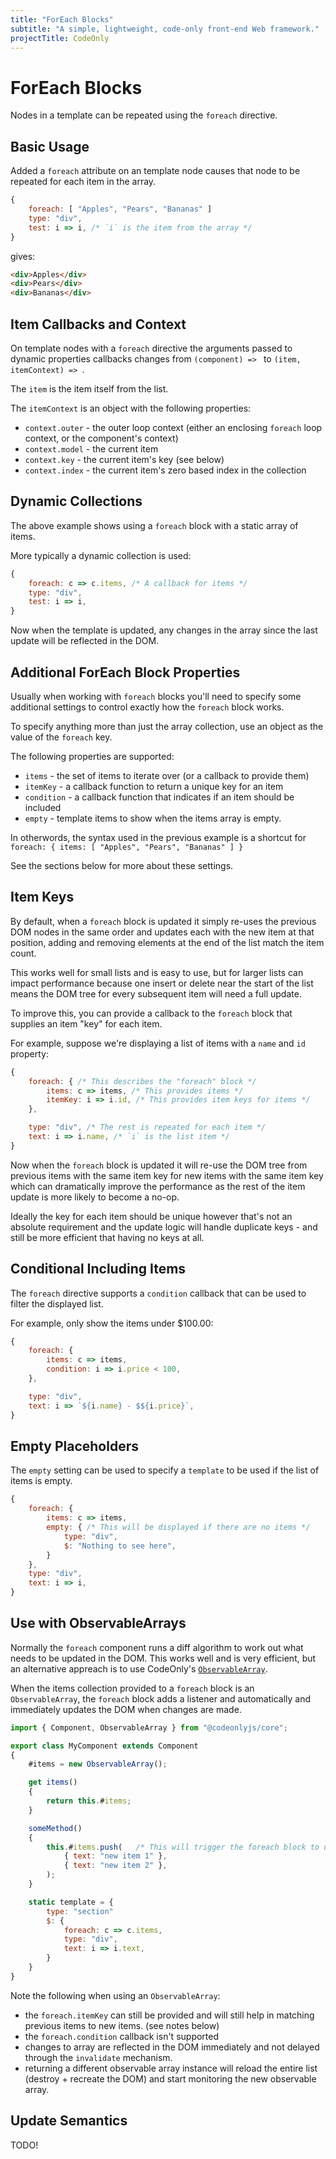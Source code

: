 ```yaml
---
title: "ForEach Blocks"
subtitle: "A simple, lightweight, code-only front-end Web framework."
projectTitle: CodeOnly
---
```

# ForEach Blocks

Nodes in a template can be repeated using the `foreach` directive.


## Basic Usage

Added a `foreach` attribute on an template node causes that node
to be repeated for each item in the array.

```js
{
    foreach: [ "Apples", "Pears", "Bananas" ]
    type: "div",
    test: i => i, /* `i` is the item from the array */
}
```

gives:

```html
<div>Apples</div>
<div>Pears</div>
<div>Bananas</div>
```


## Item Callbacks and Context

On template nodes with a `foreach` directive the arguments passed
to dynamic properties callbacks changes from `(component) => ` to 
`(item, itemContext) => `.

The `item` is the item itself from the list.

The `itemContext` is an object with the following properties:

* `context.outer` - the outer loop context (either an enclosing 
   `foreach` loop context, or the component's context)
* `context.model` - the current item
* `context.key` - the current item's key (see below)
* `context.index` - the current item's zero based index in the collection



## Dynamic Collections

The above example shows using a `foreach` block with a static 
array of items. 

More typically a dynamic collection is used:


```js
{
    foreach: c => c.items, /* A callback for items */
    type: "div",
    test: i => i,
}
```

Now when the template is updated, any changes in the array since the
last update will be reflected in the DOM.



## Additional ForEach Block Properties

Usually when working with `foreach` blocks you'll need to specify some
additional settings to control exactly how the `foreach` block works.

To specify anything more than just the array collection, use an 
object as the value of the `foreach` key.

The following properties are supported:

* `items` - the set of items to iterate over (or a callback to provide them)
* `itemKey` - a callback function to return a unique key for an item
* `condition` - a callback function that indicates if an item should be included
* `empty` - template items to show when the items array is empty.

In otherwords, the syntax used in the previous example is a shortcut for
`foreach: { items: [ "Apples", "Pears", "Bananas" ] }`

See the sections below for more about these settings.


## Item Keys

By default, when a `foreach` block is updated it simply re-uses the previous DOM 
nodes in the same order and updates each with the new item at that position, 
adding and removing elements at the end of the list match the item count.

This works well for small lists and is easy to use, but for larger lists
can impact performance because one insert or delete near the start of the list
means the DOM tree for every subsequent item will need a full update.

To improve this, you can provide a callback to the `foreach` block that supplies
an item "key" for each item.

For example, suppose we're displaying a list of items with a `name` and `id`
property:

```js
{
    foreach: { /* This describes the "foreach" block */
        items: c => items, /* This provides items */
        itemKey: i => i.id, /* This provides item keys for items */
    },

    type: "div", /* The rest is repeated for each item */
    text: i => i.name, /* `i` is the list item */
}
```

Now when the `foreach` block is updated it will re-use the DOM tree from
previous items with the same item key for new items with the same item key
which can dramatically improve the performance as the rest of the item update
is more likely to become a no-op.

<div class="tip">

Ideally the key for each item should be unique however that's not an absolute
requirement and the update logic will handle duplicate keys - and still be
more efficient that having no keys at all.

</div>


## Conditional Including Items

The `foreach` directive supports a `condition` callback that can be used to
filter the displayed list.

For example, only show the items under $100.00:

```js
{
    foreach: { 
        items: c => items,
        condition: i => i.price < 100,
    },

    type: "div",
    text: i => `${i.name} - $${i.price}`,
}
```


## Empty Placeholders

The `empty` setting can be used to specify a `template` to be used if the
list of items is empty.

```js
{
    foreach: {
        items: c => items,
        empty: { /* This will be displayed if there are no items */
            type: "div",
            $: "Nothing to see here",
        }
    },
    type: "div",
    text: i => i,
}
```


## Use with ObservableArrays

Normally the `foreach` component runs a diff algorithm to work out what needs 
to be updated in the DOM.  This works well and is very efficient, but
an alternative appreach is to use CodeOnly's [`ObservableArray`](observableArray).

When the items collection provided to a `foreach` block is an `ObservableArray`,
the `foreach` block adds a listener and automatically and immediately updates the
DOM when changes are made.

```js
import { Component, ObservableArray } from "@codeonlyjs/core";

export class MyComponent extends Component
{
    #items = new ObservableArray();

    get items()
    {
        return this.#items;
    }

    someMethod()
    {
        this.#items.push(   /* This will trigger the foreach block to update */
            { text: "new item 1" },
            { text: "new item 2" },
        );
    }

    static template = {
        type: "section"
        $: {
            foreach: c => c.items, 
            type: "div",
            text: i => i.text,
        }
    }
}
```

Note the following when using an `ObservableArray`:

* the `foreach.itemKey` can still be provided and will still help 
  in matching previous items to new items. (see notes below)
* the `foreach.condition` callback isn't supported
* changes to array are reflected in the DOM immediately and not
  delayed through the `invalidate` mechanism.
* returning a different observable array instance will reload
  the entire list (destroy + recreate the DOM) and start
  monitoring the new observable array.



## Update Semantics

TODO!
